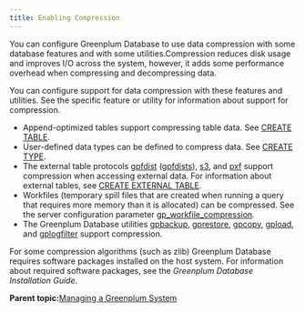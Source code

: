 ```yaml
---
title: Enabling Compression 
---
```


You can configure Greenplum Database to use data compression with some database features and with some utilities.Compression reduces disk usage and improves I/O across the system, however, it adds some performance overhead when compressing and decompressing data.

You can configure support for data compression with these features and utilities. See the specific feature or utility for information about support for compression.

-   Append-optimized tables support compressing table data. See [CREATE TABLE](../../ref_guide/sql_commands/CREATE_TABLE.html).
-   User-defined data types can be defined to compress data. See [CREATE TYPE](../../ref_guide/sql_commands/CREATE_TYPE.html).
-   The external table protocols [gpfdist](../external/g-gpfdist-protocol.html) \([gpfdists](../external/g-gpfdists-protocol.html)\), [s3](../external/g-s3-protocol.html), and [pxf](../external/pxf-overview.html) support compression when accessing external data. For information about external tables, see [CREATE EXTERNAL TABLE](../../ref_guide/sql_commands/CREATE_EXTERNAL_TABLE.html).
-   Workfiles \(temporary spill files that are created when running a query that requires more memory than it is allocated\) can be compressed. See the server configuration parameter [gp\_workfile\_compression](../../ref_guide/config_params/guc-list.html).
-   The Greenplum Database utilities [gpbackup](../../utility_guide/ref/gpbackup.html), [gprestore](../../utility_guide/ref/gprestore.html), [gpcopy](../../utility_guide/ref/gpcopy.html), [gpload](../../utility_guide/ref/gpload.html), and [gplogfilter](../../utility_guide/ref/gplogfilter.html) support compression.

For some compression algorithms \(such as zlib\) Greenplum Database requires software packages installed on the host system. For information about required software packages, see the *Greenplum Database Installation Guide*.

**Parent topic:**[Managing a Greenplum System](../managing/partII.html)


